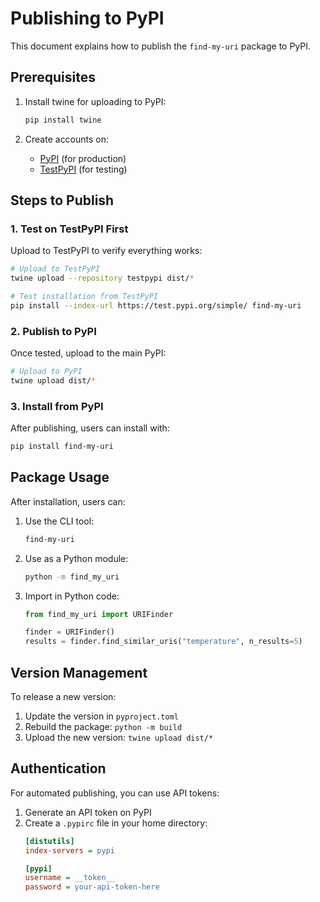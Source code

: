 # Publishing to PyPI

This document explains how to publish the `find-my-uri` package to PyPI.

## Prerequisites

1. Install twine for uploading to PyPI:
   ```bash
   pip install twine
   ```

2. Create accounts on:
   - [PyPI](https://pypi.org/account/register/) (for production)
   - [TestPyPI](https://test.pypi.org/account/register/) (for testing)

## Steps to Publish

### 1. Test on TestPyPI First

Upload to TestPyPI to verify everything works:

```bash
# Upload to TestPyPI
twine upload --repository testpypi dist/*

# Test installation from TestPyPI
pip install --index-url https://test.pypi.org/simple/ find-my-uri
```

### 2. Publish to PyPI

Once tested, upload to the main PyPI:

```bash
# Upload to PyPI
twine upload dist/*
```

### 3. Install from PyPI

After publishing, users can install with:

```bash
pip install find-my-uri
```

## Package Usage

After installation, users can:

1. Use the CLI tool:
   ```bash
   find-my-uri
   ```

2. Use as a Python module:
   ```bash
   python -m find_my_uri
   ```

3. Import in Python code:
   ```python
   from find_my_uri import URIFinder
   
   finder = URIFinder()
   results = finder.find_similar_uris("temperature", n_results=5)
   ```

## Version Management

To release a new version:

1. Update the version in `pyproject.toml`
2. Rebuild the package: `python -m build`
3. Upload the new version: `twine upload dist/*`

## Authentication

For automated publishing, you can use API tokens:

1. Generate an API token on PyPI
2. Create a `.pypirc` file in your home directory:
   ```ini
   [distutils]
   index-servers = pypi

   [pypi]
   username = __token__
   password = your-api-token-here
